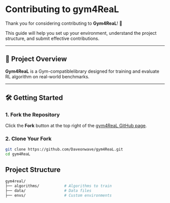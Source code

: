 # Contributing to gym4ReaL

Thank you for considering contributing to **Gym4ReaL**! 🎉

This guide will help you set up your environment, understand the project structure, and submit effective contributions.

---

## 📌 Project Overview

**Gym4ReaL** is a Gym-compatiblelibrary designed for training and evaluate RL algorithm on real-world benchmarks.

---

## 🛠️ Getting Started

### 1. Fork the Repository

Click the **Fork** button at the top right of the [gym4ReaL GitHub page](https://github.com/Daveonwave/gym4ReaL).

### 2. Clone Your Fork

```bash
git clone https://github.com/Daveonwave/gym4ReaL.git
cd gym4ReaL
```

## Project Structure

```bash
gym4real/
├── algorithms/           # Algorithms to train
├── data/                 # Data files
├── envs/                 # Custom environments
```
